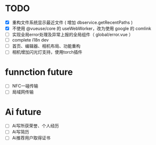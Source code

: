 # TODO

- [x] 重构文件系统显示最近文件 ( 增加 dbservice.getRecentPaths )
- [x] 不使用 @vueuse/core 的 useWebWorker，改为使用 google 的 comlink
- [ ] 实现全局error处理及异常上报的全局组件（ global/error.vue ）
- [ ] complete i18n dev
- [ ] 首页、编辑器、相机布局、功能重构
- [ ] 相机增加闪光灯支持，使用torch插件

# funnction future

- [ ] NFC一碰传输
- [ ] 局域网传输

# Ai future

- [ ] Ai写所获荣誉、个人经历
- [ ] Ai写简历
- [ ] Ai推荐用户取得证书
